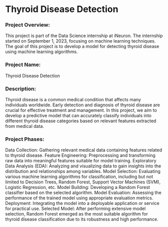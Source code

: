 
# Thyroid Disease Detection
### Project Overview:
This project is part of the Data Science internship at iNeuron. The internship started on September 1, 2023, focusing on machine learning techniques. The goal of this project is to develop a model for detecting thyroid disease using machine learning algorithms.

### Project Name:
Thyroid Disease Detection

### Description:
Thyroid disease is a common medical condition that affects many individuals worldwide. Early detection and diagnosis of thyroid disease are crucial for effective treatment and management. In this project, we aim to develop a predictive model that can accurately classify individuals into different thyroid disease categories based on relevant features extracted from medical data.

### Project Phases:
Data Collection: Gathering relevant medical data containing features related to thyroid disease.
Feature Engineering: Preprocessing and transforming raw data into meaningful features suitable for model training.
Exploratory Data Analysis (EDA): Analyzing and visualizing data to gain insights into the distribution and relationships among variables.
Model Selection: Evaluating various machine learning algorithms for classification, including but not limited to Decision Trees, Random Forest, Support Vector Machines (SVM), Logistic Regression, etc.
Model Building: Developing a Random Forest classifier based on the selected algorithm.
Model Evaluation: Assessing the performance of the trained model using appropriate evaluation metrics.
Deployment: Integrating the model into a deployable application or service for practical use.
Selected Model:
After performing extensive model selection, Random Forest emerged as the most suitable algorithm for thyroid disease classification due to its robustness and high performance.

